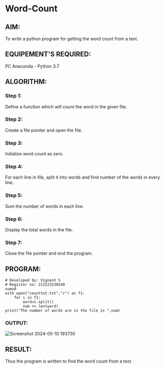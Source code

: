 # Word-Count
## AIM:
To write a python program for getting the word count from a text.
## EQUIPEMENT'S REQUIRED: 
PC
Anaconda - Python 3.7
## ALGORITHM: 
### Step 1:
Define a function which will count the word in the given file.

### Step 2: 
Create a file pointer and open the file.
 
### Step 3: 
Initialize word count as zero.

### Step 4:  
For each line in file, split it into words and find number of the words in every line.

### Step 5:
Sum the number of words in each line.

### Step 6: 
Display the total words in the file.

### Step 7:
Close the file pointer and end the program.

## PROGRAM:
~~~
# Developed by: Vignesh S 
# Register no: 212223230240
num=0
with open("counttxt.txt","r") as f1:
    for i in f1:
        word=i.split()
        num += len(word)
print("The number of words are in the file is ",num)
~~~

### OUTPUT:
![Screenshot 2024-05-10 193730](https://github.com/Vigneshvikiii/Word-Count/assets/147474483/64a1a66e-be87-4966-b33c-084c61aa64dc)




## RESULT:
Thus the program is written to find the word count from a text.

